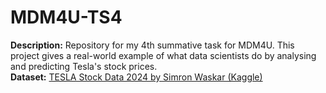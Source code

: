 # MDM4U-TS4

**Description:** Repository for my 4th summative task for MDM4U. This project gives a real-world example of what data scientists do by analysing and predicting Tesla's stock prices.<br>
**Dataset:** [TESLA Stock Data 2024 by Simron Waskar (Kaggle)](https://www.kaggle.com/datasets/simronw/tesla-stock-data-2024)
